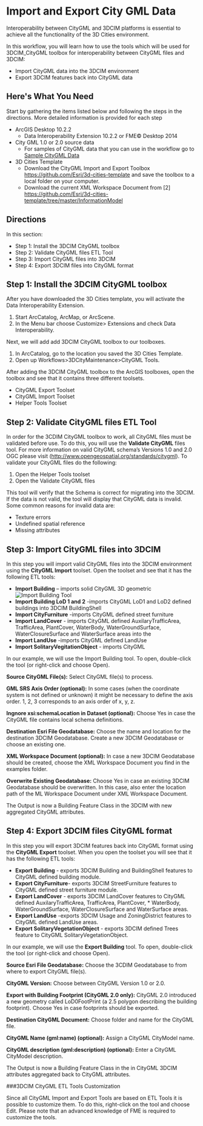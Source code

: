 # Import and Export City GML Data
Interoperability between CityGML and 3DCIM platforms is essential to achieve all the functionality of the 3D Cities environment.  

In this workflow, you will learn how to use the tools which will be used for 3DCIM_CityGML toolbox for interoperability between CityGML files and 3DCIM:
* Import CityGML data into the 3DCIM environment
* Export 3DCIM features back into CityGML data

## Here's What You Need

Start by gathering the items listed below and following the steps in the directions. More detailed information is provided for each step

* ArcGIS Desktop 10.2.2
    * Data Interoperability Extension 10.2.2 or FME© Desktop 2014 
* City GML 1.0 or 2.0 source data
    * For samples of CityGML data that you can use in the workflow go to [Sample CityGML    Data](http://www.citygml.org/index.php?id=1539)
* 3D Cities Template
    * Download the CityGML Import and Export Toolbox https://github.com/Esri/3d-cities-template and save the toolbox to a local folder on your computer.
    * Download the current XML Workspace Document from [2] https://github.com/Esri/3d-cities-template/tree/master/InformationModel

## Directions

In this section:

* Step 1: Install the 3DCIM CityGML toolbox
* Step 2: Validate CityGML files ETL Tool
* Step 3: Import CityGML files into 3DCIM
* Step 4: Export 3DCIM files into CityGML format

## Step 1: Install the 3DCIM CityGML toolbox

After you have downloaded the 3D Cities template, you will activate the Data Interoperability Extension.

1. Start ArcCatalog, ArcMap, or  ArcScene.
2. In the Menu bar choose Customize> Extensions and check Data Interoperability.

Next, we will add add 3DCIM CityGML toolbox to our toolboxes. 

1. In ArcCatalog, go to the location you saved the 3D Cities Template.
2. Open up Workflows>3DCityMaintenance>CityGML Tools.

After adding the 3DCIM CityGML toolbox to the ArcGIS toolboxes, open the toolbox and see that it contains three different toolsets.  

* CityGML Export Toolset
* CityGML Import Toolset
* Helper Tools Toolset
 
## Step 2: Validate CityGML files ETL Tool 

In order for the 3CDIM CityGML toolbox to work, all CityGML files must be validated before use.  To do this, you will use the **Validate CityGML** files tool.  For more information on valid CityGML schema’s Versions 1.0 and 2.0 OGC please visit     (http://www.opengeospatial.org/standards/citygml).  To validate your CityGML files do the following:

1. Open the Helper Tools toolset
1. Open the Validate  CityGML files

This tool will verify that the Schema is correct for migrating into the 3DCIM.  If the data is not valid, the tool will display that CityGML data is invalid.  Some common reasons for invalid data are:

* Texture errors
* Undefined spatial reference
* Missing attributes

## Step 3: Import CityGML files into 3DCIM

In this step you will import valid CityGML files into the 3DCIM environment using the **CityGML Import** toolset.  Open the toolset and see that it has the following ETL tools:

* **Import Building** – imports solid CityGML 3D geometric 
![Import Building Tool](https://github.com/mattmiller2014/3d-cities-template/blob/master/Workflows/3DCityMaintenance/CityGML%20Tools/images/importBuilding.png)
* **Import Building LoD 1 and 2**  -imports CityGML LoD1 and LoD2 defined buildings into 3DCIM BuildingShell 
* **Import CityFurniture** -imports CityGML defined street furniture 
* **Import LandCover** - imports CityGML defined AuxilaryTrafficArea, TrafficArea, PlantCover, WaterBody, WaterGroundSurface, WaterClosureSurface and WaterSurface areas into the 
* **Import LandUse** -imports CityGML defined LandUse 
* **Import SolitaryVegitationObject** -  imports  CityGML 

In our example, we will use the Import Building tool.  To open, double-click the tool (or right-click and choose Open). 

**Source CityGML File(s):** Select CityGML file(s) to process.

**GML SRS Axis Order (optional):** In some cases (when the coordinate system is not defined or unknown) it might be necessary to define the axis order. 1, 2, 3 corresponds to an axis order of x, y, z.

**Ingnore xsi:schemaLocation in Dataset (optional):** Choose Yes in case the CityGML file contains local schema definitions.

**Destination Esri File Geodatabase:** Choose the name and location for the destination 3DCIM Geodatabase. Create a new 3DCIM Geodatabase or choose an existing one.

**XML Workspace Document (optional):** In case a new 3DCIM Geodatabase should be created, choose the XML Workspace Document you find in the examples folder.

**Overwrite Existing Geodatabase:** Choose Yes in case an existing 3DCIM Geodatabase should be overwritten. In this case, also enter the location path of the ML Workspace Document under XML Workspace Document.

The Output is now a Building Feature Class in the 3DCIM with new aggregated CityGML attributes.

## Step 4: Export 3DCIM files CityGML format

In this step you will export 3DCIM features back into CityGML format using the **CityGML Export** toolset.  When you open the toolset you will see that it has the following ETL tools:

* **Export Building** -  exports 3DCIM   Building and BuildingShell features to CityGML defined building module.
* **Export CityFurniture**- exports 3DCIM StreetFurniture features to CityGML defined street furniture module. 
* **Export LandCover** - exports 3DCIM LandCover features to CityGML defined AuxilaryTrafficArea, TrafficArea, PlantCover, * WaterBody, WaterGroundSurface, WaterClosureSurface and WaterSurface areas.
* **Export LandUse** -exports 3DCIM Usage and ZoningDistrict features to CityGML defined LandUse areas. 
* **Export SolitaryVegetationObject** - exports 3DCIM defined Trees feature to CityGML SolitaryVegetationObject.

In our example, we will use the **Export Building** tool.  To open, double-click the tool (or right-click and choose Open).  

**Source Esri File Geodatabase:** Choose the 3CDIM Geodatabase to from where to export CityGML file(s).

**CityGML Version:** Choose between CityGML Version 1.0 or 2.0. 

**Export with Building Footprint (CityGML 2.0 only):** CityGML 2.0 introduced a new geometry called LoD0FootPrint (a 2.5 polygon describing the building footprint). Choose Yes in case footprints should be exported.

**Destination CityGML Document:** Choose folder and name for the CityGML file. 

**CityGML Name (gml:name) (optional):** Assign a CityGML CityModel name.

**CityGML description (gml:description) (optional):** Enter a CityGML CityModel description.

The Output is now a Building Feature Class in the in CityGML 3DCIM attributes aggregated back to CityGML attributes.

###3DCIM CityGML ETL Tools Customization 

Since all CityGML Import and Export Tools are based on ETL Tools it is possible to customize them. To do this, right-click on the tool and choose Edit.  Please note that an advanced knowledge of FME is required to customize the tools.
